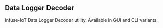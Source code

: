 Data Logger Decoder
-------------------

Infuse-IoT Data Logger Decoder utility.
Available in GUI and CLI variants.
